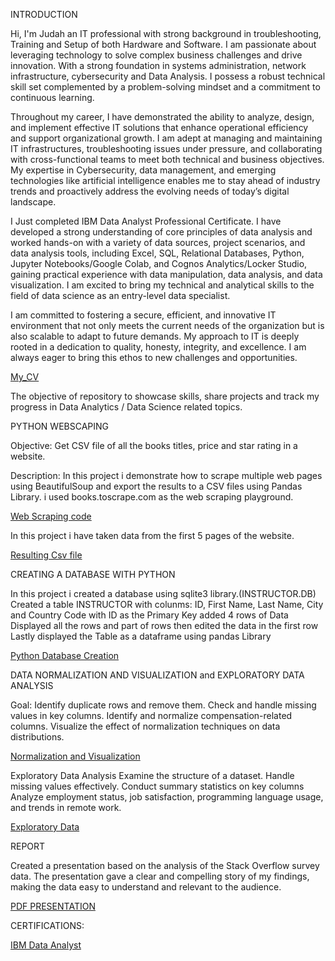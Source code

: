 INTRODUCTION

Hi, I'm Judah an IT professional with strong background in troubleshooting, Training and Setup of both Hardware and Software. I am passionate about leveraging technology to solve complex business challenges and drive innovation. With a strong foundation in systems administration, network infrastructure, cybersecurity and Data Analysis. I possess a robust technical skill set complemented by a problem-solving mindset and a commitment to continuous learning.

Throughout my career, I have demonstrated the ability to analyze, design, and implement effective IT solutions that enhance operational efficiency and support organizational growth. I am adept at managing and maintaining IT infrastructures, troubleshooting issues under pressure, and collaborating with cross-functional teams to meet both technical and business objectives. My expertise in Cybersecurity, data management, and emerging technologies like artificial intelligence enables me to stay ahead of industry trends and proactively address the evolving needs of today’s digital landscape.

I Just completed IBM Data Analyst Professional Certificate. I have developed a strong understanding of core principles of data analysis and worked hands-on with a variety of data sources, project scenarios, and data analysis tools, including Excel, SQL, Relational Databases, Python, Jupyter Notebooks/Google Colab, and Cognos Analytics/Locker Studio, gaining practical experience with data manipulation, data analysis, and data visualization. I am excited to bring my technical and analytical skills to the field of data science as an entry-level data specialist.

I am committed to fostering a secure, efficient, and innovative IT environment that not only meets the current needs of the organization but is also scalable to adapt to future demands. My approach to IT is deeply rooted in a dedication to quality, honesty, integrity, and excellence. I am always eager to bring this ethos to new challenges and opportunities.

[My_CV](https://github.com/JudahMwatee/Data-Analyst-Portfolio/blob/main/CV.pdf)

The objective of repository to showcase skills, share projects and track my progress in Data Analytics / Data Science related topics.

PYTHON WEBSCAPING

Objective:
Get CSV file of all the books titles, price and star rating in a website.

Description:
In this project i demonstrate how to scrape multiple web pages using BeautifulSoup and export the results to a CSV files using Pandas Library. 
i used books.toscrape.com as the web scraping playground.

[Web Scraping code](https://github.com/JudahMwatee/Data-Analyst-Portfolio/blob/main/Web_Scraping_to_CSV.ipynb)

In this project i have taken data from the first 5 pages of the website.

[Resulting Csv file](https://github.com/JudahMwatee/Data-Analyst-Portfolio/blob/main/books.csv)

CREATING A DATABASE WITH PYTHON

In this project i created a database using sqlite3 library.(INSTRUCTOR.DB)
Created a table INSTRUCTOR with colunms: ID, First Name, Last Name, City and Country Code with ID as the Primary Key
added 4 rows of Data
Displayed all the rows and part of rows then edited the data in the first row
Lastly displayed the Table as a dataframe using pandas Library

[Python Database Creation](https://github.com/JudahMwatee/Data-Analyst-Portfolio/blob/main/creating_DB_in_Python.ipynb)

DATA NORMALIZATION AND VISUALIZATION and EXPLORATORY DATA ANALYSIS

Goal:
Identify duplicate rows and remove them.
Check and handle missing values in key columns.
Identify and normalize compensation-related columns.
Visualize the effect of normalization techniques on data distributions.

[Normalization and Visualization](https://github.com/JudahMwatee/TestRepo/blob/main/Hands-on%20Lab%2010%20Normalizing%20Data.ipynb)

Exploratory Data Analysis
Examine the structure of a dataset.
Handle missing values effectively.
Conduct summary statistics on key columns
Analyze employment status, job satisfaction, programming language usage, and trends in remote work.

[Exploratory Data](https://github.com/JudahMwatee/TestRepo/blob/main/Hands-on%20Lab%20Exploratory%20Data%20Analysis%20(1).ipynb)

REPORT 

Created a presentation based on the analysis of the Stack Overflow survey data. The presentation gave a clear and compelling story of my findings, making the data easy to understand and relevant to the audience. 

[PDF PRESENTATION](https://github.com/JudahMwatee/TestRepo/blob/main/DataAnalystPresentation.pdf)

CERTIFICATIONS:

[IBM Data Analyst](https://www.coursera.org/account/accomplishments/specialization/95K05UBAHFIV)















